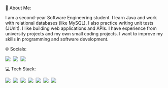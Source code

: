 💫 About Me:

I am a second-year Software Engineering student. I learn Java and work with relational databases (like MySQL). I also practice writing unit tests (JUnit). I like building web applications and APIs. I have experience from university projects and my own small coding projects. I want to improve my skills in programming and software development.

🌐 Socials:
<div style="display: flex; gap: 8px; font-size: 0;">
  <a href="https://t.me/nonameqwer1" target="_blank">
    <img src="https://img.shields.io/badge/Telegram-26A5E4?style=for-the-badge&logo=telegram&logoColor=white"/>
  </a>
  
  <a href="https://vk.com/id463759586" target="_blank">
    <img src="https://img.shields.io/badge/VK-0077FF?style=for-the-badge&logo=vk&logoColor=white"/>
  </a>
  
  <a href="mailto:vadimstrapko@gmail.com" target="_blank">
    <img src="https://img.shields.io/badge/Email-EA4335?style=for-the-badge&logo=gmail&logoColor=white"/>
  </a>
</div>

💻 Tech Stack:

<div style="display: flex; gap: 8px; flex-wrap: wrap;">
  <img src="https://img.shields.io/badge/HTML5-E34F26?style=for-the-badge&logo=html5&logoColor=white"/>
  <img src="https://img.shields.io/badge/CSS3-1572B6?style=for-the-badge&logo=css3&logoColor=white"/>
  <img src="https://img.shields.io/badge/JavaScript-F7DF1E?style=for-the-badge&logo=javascript&logoColor=black"/>
  <img src="https://img.shields.io/badge/TSQL-4479A1?style=for-the-badge&logo=microsoft-sql-server&logoColor=white"/>
  <img src="https://img.shields.io/badge/Java-007396?style=for-the-badge&logo=java&logoColor=white"/>
  <img src="https://img.shields.io/badge/C++-00599C?style=for-the-badge&logo=c%2B%2B&logoColor=white"/>
  <img src="https://img.shields.io/badge/C%23-239120?style=for-the-badge&logo=c-sharp&logoColor=white"/>
</div>




